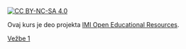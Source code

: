 [![CC BY-NC-SA 4.0][licence-shield]][licence]

Ovaj kurs je deo projekta [IMI Open Educational Resources](https://imioer.github.io).

[Vežbe 1](vezbe/01.md)

[licence]: http://creativecommons.org/licenses/by-nc-sa/4.0/
[licence-shield]: https://img.shields.io/badge/License-CC%20BY--NC--SA%204.0-lightgrey.svg
